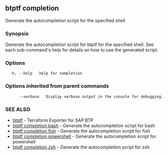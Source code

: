 ## btptf completion

Generate the autocompletion script for the specified shell

### Synopsis

Generate the autocompletion script for btptf for the specified shell.
See each sub-command's help for details on how to use the generated script.


### Options

```
  -h, --help   help for completion
```

### Options inherited from parent commands

```
      --verbose   Display verbose output in the console for debugging.
```

### SEE ALSO

* [btptf](btptf.md)	 - Terraform Exporter for SAP BTP
* [btptf completion bash](btptf_completion_bash.md)	 - Generate the autocompletion script for bash
* [btptf completion fish](btptf_completion_fish.md)	 - Generate the autocompletion script for fish
* [btptf completion powershell](btptf_completion_powershell.md)	 - Generate the autocompletion script for powershell
* [btptf completion zsh](btptf_completion_zsh.md)	 - Generate the autocompletion script for zsh

